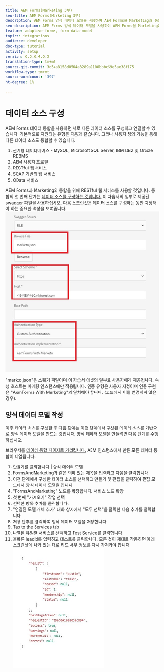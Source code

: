 ```yaml
---
title: AEM Forms(Marketing 3부)
seo-title: AEM Forms(Marketing 3부)
description: AEM Forms 양식 데이터 모델을 사용하여 AEM Forms을 Marketing과 통합하는 자습서입니다.
seo-description: AEM Forms 양식 데이터 모델을 사용하여 AEM Forms을 Marketing과 통합하는 자습서입니다.
feature: adaptive-forms, form-data-model
topics: integrations
audience: developer
doc-type: tutorial
activity: setup
version: 6.3,6.4,6.5
translation-type: tm+mt
source-git-commit: 3d54a8158d0564a3289a2100bbbc59e5ae38f175
workflow-type: tm+mt
source-wordcount: '397'
ht-degree: 1%

---
```



# 데이터 소스 구성

AEM Forms 데이터 통합을 사용하면 서로 다른 데이터 소스를 구성하고 연결할 수 있습니다. 기본적으로 지원되는 유형은 다음과 같습니다. 그러나 사용자 정의 기능을 통해 다른 데이터 소스도 통합할 수 있습니다.

1. 관계형 데이터베이스 - MySQL, Microsoft SQL Server, IBM DB2 및 Oracle RDBMS
1. AEM 사용자 프로필
1. RESTful 웹 서비스
1. SOAP 기반의 웹 서비스
1. OData 서비스

AEM Forms과 Marketing의 통합을 위해 RESTful 웹 서비스를 사용할 것입니다. 통합의 첫 번째 단계는 [데이터 소스를 구성하는 것입니다.](https://helpx.adobe.com/experience-manager/6-4/forms/using/configure-data-sources.html#ConfigureRESTfulwebservices) 이 자습서의 일부로 제공된 swagger 파일을 사용하십시오. 다음 스크린샷은 데이터 소스를 구성하는 동안 지정해야 하는 중요한 속성을 보여줍니다.
![datasource](assets/datasource.jfif)

&quot;markto.json&quot;은 스웨거 파일이며 이 자습서 에셋의 일부로 사용자에게 제공됩니다.
속성 호스트는 마케팅 인스턴스에만 적용됩니다.
인증 유형은 사용자 지정이며 인증 구현은 &quot;AemForms With Marketing&quot;과 일치해야 합니다. (코드에서 이를 변경하지 않은 경우).

## 양식 데이터 모델 작성

이후 데이터 소스를 구성한 후 다음 단계는 이전 단계에서 구성된 데이터 소스를 기반으로 양식 데이터 모델을 만드는 것입니다. 양식 데이터 모델을 만들려면 다음 단계를 수행하십시오.

브라우저를 [데이터 통합 페이지로 가리킵니다.](http://localhost:4502/aem/forms.html/content/dam/formsanddocuments-fdm) AEM 인스턴스에서 만든 모든 데이터 통합이 나열됩니다.

1. 만들기를 클릭합니다 | 양식 데이터 모델
1. FormsAndMarketing과 같은 의미 있는 제목을 입력하고 다음을 클릭합니다
1. 이전 단계에서 구성한 데이터 소스를 선택하고 만들기 및 편집을 클릭하여 편집 모드에서 양식 데이터 모델을 엽니다
1. &quot;FormsAndMarketing&quot; 노드를 확장합니다. 서비스 노드 확장
1. 첫 번째 &quot;가져오기&quot; 작업 선택
1. 선택한 항목 추가를 클릭합니다.
1. &quot;연결된 모델 개체 추가&quot; 대화 상자에서 &quot;모두 선택&quot;을 클릭한 다음 추가를 클릭합니다
1. 저장 단추를 클릭하여 양식 데이터 모델을 저장합니다
1. Tab to the Services tab
1. 나열된 유일한 서비스를 선택하고 Test Service를 클릭합니다
1. 올바른 leadId를 입력하고 테스트를 클릭합니다. 모든 것이 제대로 작동하면 아래 스크린샷에 나와 있는 대로 리드 세부 정보를 다시 가져와야 합니다
   ![테스트 결과](assets/testresults.jfif)
